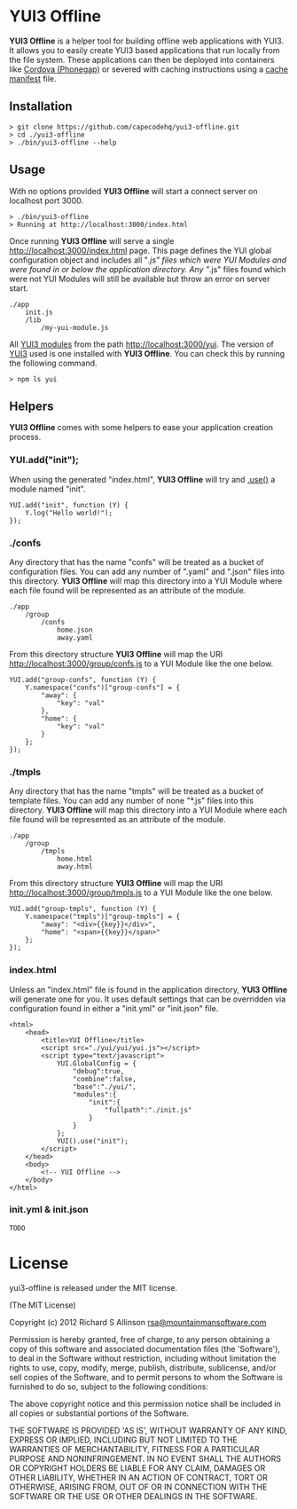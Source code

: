 # YUI3 Offline

__YUI3 Offline__ is a helper tool for building offline web applications with YUI3. It allows you to easily create YUI3 based applications that run locally from the file system. These applications can then be deployed into containers like [Cordova (Phonegap)](http://incubator.apache.org/cordova/) or severed with caching instructions using a [cache manifest](http://en.wikipedia.org/wiki/Cache_manifest_in_HTML5) file.

## Installation

	> git clone https://github.com/capecodehq/yui3-offline.git
	> cd ./yui3-offline
    > ./bin/yui3-offline --help

## Usage

With no options provided __YUI3 Offline__ will start a connect server on localhost port 3000.

	> ./bin/yui3-offline
	> Running at http://localhost:3000/index.html

Once running __YUI3 Offline__ will serve a single [http://localhost:3000/index.html](http://localhost:3000/index.html) page. This page defines the YUI global configuration object and includes all "*.js" files which were YUI Modules and were found in or below the application directory. Any "*.js" files found which were not YUI Modules will still be available but throw an error on server start.

	./app
		init.js
		/lib
			/my-yui-module.js

All [YUI3 modules](http://yuilibrary.com/yui/docs/guides/) from the path [http://localhost:3000/yui](http://localhost:3000/yui). The version of [YUI3](http://yuilibrary.com/) used is one installed with __YUI3 Offline__. You can check this by running the following command.

	> npm ls yui

## Helpers

__YUI3 Offline__ comes with some helpers to ease your application creation process.

### YUI.add("init");

When using the generated "index.html", __YUI3 Offline__ will try and [.use()](http://yuilibrary.com/yui/docs/yui/) a module named "init".

	YUI.add("init", function (Y) {
		Y.log("Hello world!");
	});

### ./confs

Any directory that has the name "confs" will be treated as a bucket of configuration files. You can add any number of ".yaml" and ".json" files into this directory. __YUI3 Offline__ will map this directory into a YUI Module where each file found will be represented as an attribute of the module.

	./app
		/group
			/confs
				home.json
				away.yaml

From this directory structure __YUI3 Offline__ will map the URI [http://localhost:3000/group/confs.js](http://localhost:3000/group/confs.js) to a YUI Module like the one below.

	YUI.add("group-confs", function (Y) {
		Y.namespace("confs")["group-confs"] = {
	    	"away": {
	        	"key": "val"
	    	},
	    	"home": {
	        	"key": "val"
	    	}
		};
	});

### ./tmpls

Any directory that has the name "tmpls" will be treated as a bucket of template files. You can add any number of none "*.js" files into this directory. __YUI3 Offline__ will map this directory into a YUI Module where each file found will be represented as an attribute of the module.

	./app
		/group
			/tmpls
				home.html
				away.html

From this directory structure __YUI3 Offline__ will map the URI [http://localhost:3000/group/tmpls.js](http://localhost:3000/group/tmpls.js) to a YUI Module like the one below.

	YUI.add("group-tmpls", function (Y) {
		Y.namespace("tmpls")["group-tmpls"] = {
	    	"away": "<div>{{key}}</div>",
	    	"home": "<span>{{key}}</span>"
		};
	});
					
### index.html

Unless an "index.html" file is found in the application directory, __YUI3 Offline__ will generate one for you. It uses default settings that can be overridden via configuration found in either a "init.yml" or "init.json" file.

	<html>
	    <head>
	        <title>YUI Offline</title>
	        <script src="./yui/yui/yui.js"></script>
	        <script type="text/javascript">
	        	YUI.GlobalConfig = {
					"debug":true,
					"combine":false,
					"base":"./yui/",
					"modules":{
						"init":{
							"fullpath":"./init.js"
						}
					}
				};
				YUI().use("init");
	        </script>
	    </head>
	    <body>
			<!-- YUI Offline -->
	    </body>
	</html>

### init.yml & init.json

	TODO

# License

yui3-offline is released under the MIT license.

(The MIT License)

Copyright (c) 2012 Richard S Allinson <rsa@mountainmansoftware.com>

Permission is hereby granted, free of charge, to any person obtaining
a copy of this software and associated documentation files (the
'Software'), to deal in the Software without restriction, including
without limitation the rights to use, copy, modify, merge, publish,
distribute, sublicense, and/or sell copies of the Software, and to
permit persons to whom the Software is furnished to do so, subject to
the following conditions:

The above copyright notice and this permission notice shall be
included in all copies or substantial portions of the Software.

THE SOFTWARE IS PROVIDED 'AS IS', WITHOUT WARRANTY OF ANY KIND,
EXPRESS OR IMPLIED, INCLUDING BUT NOT LIMITED TO THE WARRANTIES OF
MERCHANTABILITY, FITNESS FOR A PARTICULAR PURPOSE AND NONINFRINGEMENT.
IN NO EVENT SHALL THE AUTHORS OR COPYRIGHT HOLDERS BE LIABLE FOR ANY
CLAIM, DAMAGES OR OTHER LIABILITY, WHETHER IN AN ACTION OF CONTRACT,
TORT OR OTHERWISE, ARISING FROM, OUT OF OR IN CONNECTION WITH THE
SOFTWARE OR THE USE OR OTHER DEALINGS IN THE SOFTWARE.